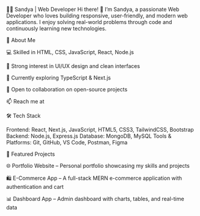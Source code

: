 👩‍💻 Sandya | Web Developer
Hi there! 👋 I’m Sandya, a passionate Web Developer who loves building responsive, user-friendly, and modern web applications. I enjoy solving real-world problems through code and continuously learning new technologies.

🚀 About Me

💻 Skilled in HTML, CSS, JavaScript, React, Node.js

🎨 Strong interest in UI/UX design and clean interfaces

🌱 Currently exploring TypeScript & Next.js

🤝 Open to collaboration on open-source projects

📫 Reach me at


🛠️ Tech Stack

Frontend: React, Next.js, JavaScript, HTML5, CSS3, TailwindCSS, Bootstrap
Backend: Node.js, Express.js
Database: MongoDB, MySQL
Tools & Platforms: Git, GitHub, VS Code, Postman, Figma

📂 Featured Projects

🌐 Portfolio Website – Personal portfolio showcasing my skills and projects

🛍️ E-Commerce App – A full-stack MERN e-commerce application with authentication and cart

📊 Dashboard App – Admin dashboard with charts, tables, and real-time data

